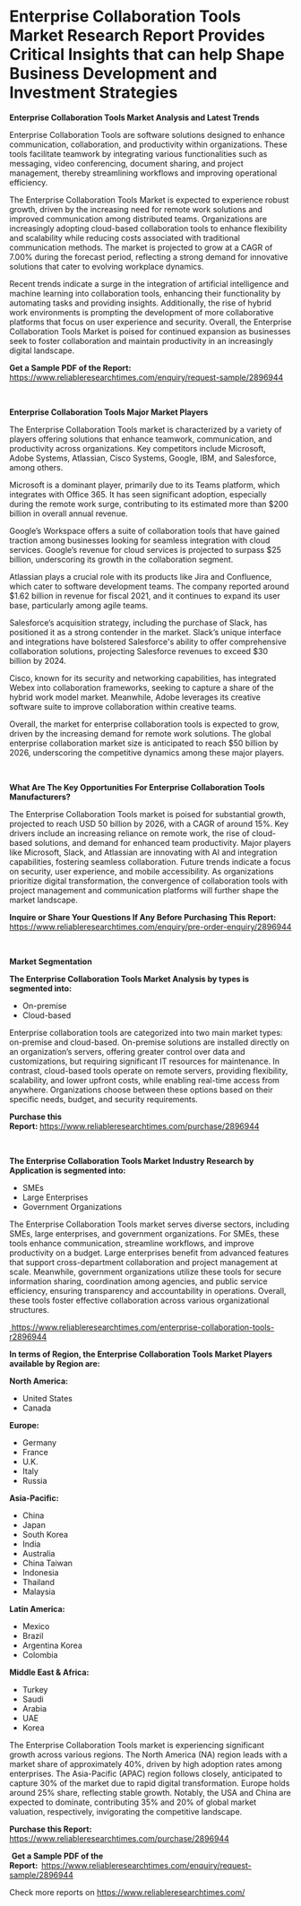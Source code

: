 <p><h1>Enterprise Collaboration Tools Market Research Report Provides Critical Insights that can help Shape Business Development and Investment Strategies</h1></p><p><strong>Enterprise Collaboration Tools Market Analysis and Latest Trends</strong></p>
<p><p>Enterprise Collaboration Tools are software solutions designed to enhance communication, collaboration, and productivity within organizations. These tools facilitate teamwork by integrating various functionalities such as messaging, video conferencing, document sharing, and project management, thereby streamlining workflows and improving operational efficiency.</p><p>The Enterprise Collaboration Tools Market is expected to experience robust growth, driven by the increasing need for remote work solutions and improved communication among distributed teams. Organizations are increasingly adopting cloud-based collaboration tools to enhance flexibility and scalability while reducing costs associated with traditional communication methods. The market is projected to grow at a CAGR of 7.00% during the forecast period, reflecting a strong demand for innovative solutions that cater to evolving workplace dynamics.</p><p>Recent trends indicate a surge in the integration of artificial intelligence and machine learning into collaboration tools, enhancing their functionality by automating tasks and providing insights. Additionally, the rise of hybrid work environments is prompting the development of more collaborative platforms that focus on user experience and security. Overall, the Enterprise Collaboration Tools Market is poised for continued expansion as businesses seek to foster collaboration and maintain productivity in an increasingly digital landscape.</p></p>
<p><strong>Get a Sample PDF of the Report:&nbsp;</strong> <a href="https://www.reliableresearchtimes.com/enquiry/request-sample/2896944?utm_campaign=3190&utm_medium=2&utm_source=Github&utm_content=ia&utm_term=15032025&utm_id=enterprise-collaboration-tools">https://www.reliableresearchtimes.com/enquiry/request-sample/2896944</a></p>
<p>&nbsp;</p>
<p><strong>Enterprise Collaboration Tools Major Market Players</strong></p>
<p><p>The Enterprise Collaboration Tools market is characterized by a variety of players offering solutions that enhance teamwork, communication, and productivity across organizations. Key competitors include Microsoft, Adobe Systems, Atlassian, Cisco Systems, Google, IBM, and Salesforce, among others.</p><p>Microsoft is a dominant player, primarily due to its Teams platform, which integrates with Office 365. It has seen significant adoption, especially during the remote work surge, contributing to its estimated more than $200 billion in overall annual revenue.</p><p>Google’s Workspace offers a suite of collaboration tools that have gained traction among businesses looking for seamless integration with cloud services. Google’s revenue for cloud services is projected to surpass $25 billion, underscoring its growth in the collaboration segment.</p><p>Atlassian plays a crucial role with its products like Jira and Confluence, which cater to software development teams. The company reported around $1.62 billion in revenue for fiscal 2021, and it continues to expand its user base, particularly among agile teams.</p><p>Salesforce’s acquisition strategy, including the purchase of Slack, has positioned it as a strong contender in the market. Slack’s unique interface and integrations have bolstered Salesforce's ability to offer comprehensive collaboration solutions, projecting Salesforce revenues to exceed $30 billion by 2024.</p><p>Cisco, known for its security and networking capabilities, has integrated Webex into collaboration frameworks, seeking to capture a share of the hybrid work model market. Meanwhile, Adobe leverages its creative software suite to improve collaboration within creative teams.</p><p>Overall, the market for enterprise collaboration tools is expected to grow, driven by the increasing demand for remote work solutions. The global enterprise collaboration market size is anticipated to reach $50 billion by 2026, underscoring the competitive dynamics among these major players.</p></p>
<p>&nbsp;</p>
<p><strong>What Are The Key Opportunities For Enterprise Collaboration Tools Manufacturers?</strong></p>
<p><p>The Enterprise Collaboration Tools market is poised for substantial growth, projected to reach USD 50 billion by 2026, with a CAGR of around 15%. Key drivers include an increasing reliance on remote work, the rise of cloud-based solutions, and demand for enhanced team productivity. Major players like Microsoft, Slack, and Atlassian are innovating with AI and integration capabilities, fostering seamless collaboration. Future trends indicate a focus on security, user experience, and mobile accessibility. As organizations prioritize digital transformation, the convergence of collaboration tools with project management and communication platforms will further shape the market landscape.</p></p>
<p><strong>Inquire or Share Your Questions If Any Before Purchasing This Report:</strong> <a href="https://www.reliableresearchtimes.com/enquiry/pre-order-enquiry/2896944?utm_campaign=3190&utm_medium=2&utm_source=Github&utm_content=ia&utm_term=15032025&utm_id=enterprise-collaboration-tools">https://www.reliableresearchtimes.com/enquiry/pre-order-enquiry/2896944</a></p>
<p>&nbsp;</p>
<p><strong>Market Segmentation</strong></p>
<p><strong>The Enterprise Collaboration Tools Market Analysis by types is segmented into:</strong></p>
<p><ul><li>On-premise</li><li>Cloud-based</li></ul></p>
<p><p>Enterprise collaboration tools are categorized into two main market types: on-premise and cloud-based. On-premise solutions are installed directly on an organization’s servers, offering greater control over data and customizations, but requiring significant IT resources for maintenance. In contrast, cloud-based tools operate on remote servers, providing flexibility, scalability, and lower upfront costs, while enabling real-time access from anywhere. Organizations choose between these options based on their specific needs, budget, and security requirements.</p></p>
<p><strong>Purchase this Report:&nbsp;</strong><a href="https://www.reliableresearchtimes.com/purchase/2896944?utm_campaign=3190&utm_medium=2&utm_source=Github&utm_content=ia&utm_term=15032025&utm_id=enterprise-collaboration-tools">https://www.reliableresearchtimes.com/purchase/2896944</a></p>
<p>&nbsp;</p>
<p><strong>The Enterprise Collaboration Tools Market Industry Research by Application is segmented into:</strong></p>
<p><ul><li>SMEs</li><li>Large Enterprises</li><li>Government Organizations</li></ul></p>
<p><p>The Enterprise Collaboration Tools market serves diverse sectors, including SMEs, large enterprises, and government organizations. For SMEs, these tools enhance communication, streamline workflows, and improve productivity on a budget. Large enterprises benefit from advanced features that support cross-department collaboration and project management at scale. Meanwhile, government organizations utilize these tools for secure information sharing, coordination among agencies, and public service efficiency, ensuring transparency and accountability in operations. Overall, these tools foster effective collaboration across various organizational structures.</p></p>
<p><a href="https://www.reliableresearchtimes.com/enterprise-collaboration-tools-r2896944?utm_campaign=3190&utm_medium=2&utm_source=Github&utm_content=ia&utm_term=15032025&utm_id=enterprise-collaboration-tools">&nbsp;https://www.reliableresearchtimes.com/enterprise-collaboration-tools-r2896944</a></p>
<p><strong>In terms of Region, the Enterprise Collaboration Tools Market Players available by Region are:</strong></p>
<p>
    <p> <strong> North America: </strong>
        <ul>
            <li>United States</li>
            <li>Canada</li>
        </ul>
        </p> 
    <p> <strong> Europe: </strong>
        <ul>
            <li>Germany</li>
            <li>France</li>
            <li>U.K.</li>
            <li>Italy</li>
            <li>Russia</li>
        </ul>
        </p> 
    <p> <strong> Asia-Pacific: </strong>
        <ul>
            <li>China</li>
            <li>Japan</li>
            <li>South Korea</li>
            <li>India</li>
            <li>Australia</li>
            <li>China Taiwan</li>
            <li>Indonesia</li>
            <li>Thailand</li>
            <li>Malaysia</li>
        </ul>
        </p> 
    <p> <strong> Latin America: </strong>
        <ul>
            <li>Mexico</li>
            <li>Brazil</li>
            <li>Argentina Korea</li>
            <li>Colombia</li>
        </ul>
        </p> 
    <p> <strong> Middle East & Africa: </strong>
        <ul>
            <li>Turkey</li>
            <li>Saudi</li>
            <li>Arabia</li>
            <li>UAE</li>
            <li>Korea</li>
        </ul>
    </p>
    </p>
<p><p>The Enterprise Collaboration Tools market is experiencing significant growth across various regions. The North America (NA) region leads with a market share of approximately 40%, driven by high adoption rates among enterprises. The Asia-Pacific (APAC) region follows closely, anticipated to capture 30% of the market due to rapid digital transformation. Europe holds around 25% share, reflecting stable growth. Notably, the USA and China are expected to dominate, contributing 35% and 20% of global market valuation, respectively, invigorating the competitive landscape.</p></p>
<p><strong>Purchase this Report: </strong><a href="https://www.reliableresearchtimes.com/purchase/2896944?utm_campaign=3190&utm_medium=2&utm_source=Github&utm_content=ia&utm_term=15032025&utm_id=enterprise-collaboration-tools">https://www.reliableresearchtimes.com/purchase/2896944</a></p>
<p>&nbsp;<strong>Get a Sample PDF of the Report:&nbsp;&nbsp;</strong><a href="https://www.reliableresearchtimes.com/enquiry/request-sample/2896944?utm_campaign=3190&utm_medium=2&utm_source=Github&utm_content=ia&utm_term=15032025&utm_id=enterprise-collaboration-tools">https://www.reliableresearchtimes.com/enquiry/request-sample/2896944</a></p>
<p><strong></strong></p>
<p>Check more reports on <a href="https://www.reliableresearchtimes.com/?utm_campaign=3190&utm_medium=2&utm_source=Github&utm_content=ia&utm_term=15032025&utm_id=enterprise-collaboration-tools">https://www.reliableresearchtimes.com/</a></p>